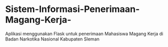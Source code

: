 # Sistem-Informasi-Penerimaan-Magang-Kerja-
Aplikasi menggunakan Flask untuk penerimaan Mahasiswa Magang Kerja di Badan Narkotika Nasional Kabupaten Sleman
